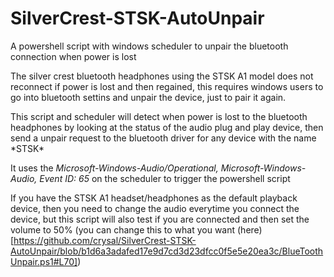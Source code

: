 # SilverCrest-STSK-AutoUnpair
A powershell script with windows scheduler to unpair the bluetooth connection when power is lost


The silver crest bluetooth headphones using the STSK A1 model does not reconnect if power is lost and then regained, this requires windows users to go into bluetooth settins and unpair the device, just to pair it again.

This script and scheduler will detect when power is lost to the bluetooth headphones by looking at the status of the audio plug and play device, then send a unpair request to the bluetooth driver for any device with the name \*STSK*

It uses the *Microsoft-Windows-Audio/Operational, Microsoft-Windows-Audio, Event ID: 65* on the scheduler to trigger the powershell script

If you have the STSK A1 headset/headphones as the default playback device, then you need to change the audio everytime you connect the device, but this script will also test if you are connected and then set the volume to 50% (you can change this to what you want (here)[https://github.com/crysal/SilverCrest-STSK-AutoUnpair/blob/b1d6a3adafed17e9d7cd3d23dfcc0f5e5e20ea3c/BlueToothUnpair.ps1#L70])
